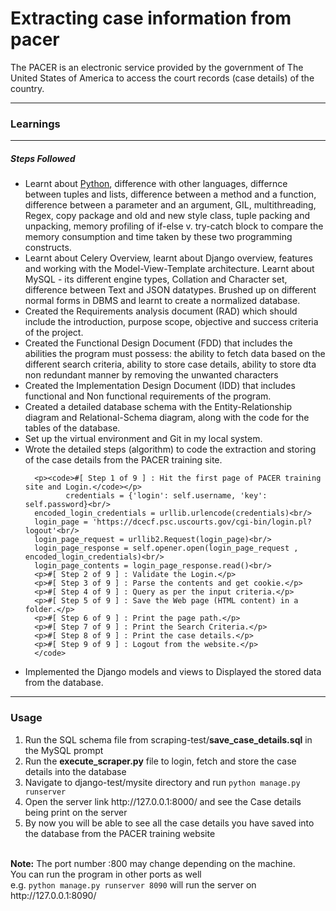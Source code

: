 <h1>Extracting case information from pacer</h1>

<p> The PACER is an electronic service provided by the government of The United States of America to access the court records (case details) of the country. </p>
<hr/>

<h3>Learnings</h3>
<hr/>
<h5>Steps Followed</h5>
<ul>
  <li>
    Learnt about <a href="https://drive.google.com/open?id=1TW6W8uttszW6XMdM2E5MCk092pm_-AJqQ9JYQPi7Ln4">Python</a>, difference with other languages, differnce between tuples and lists, difference between a method and a function, difference between a parameter and an argument, GIL, multithreading, Regex, copy package and old and new style class, tuple packing and unpacking, memory profiling of if-else v. try-catch block to compare the memory consumption and time taken by these two programming constructs.
  </li>
  <li>Learnt about Celery Overview, learnt about Django overview, features and working with the Model-View-Template architecture. Learnt about MySQL - its different engine types, Collation and Character set, difference between Text and JSON datatypes. Brushed up on different normal forms in DBMS and learnt to create a normalized database.</li>
  <li>Created the Requirements analysis document (RAD) which should include the introduction, purpose scope, objective and success criteria of the project.</li>
  <li>Created the Functional Design Document (FDD) that includes the abilities the program must possess: the ability to fetch data based on the different search criteria, ability to store case details, ability to store dta non redundant manner by removing the unwanted characters</li>
  <li>Created the Implementation Design Document (IDD) that includes functional and Non functional requirements of the program.</li>
  <li>Created a detailed database schema with the Entity-Relationship diagram and Relational-Schema diagram, along with the code for the tables of the database.</li>
  <li>Set up the virtual environment and Git in my local system.</li>
  <li>Wrote the detailed steps (algorithm) to code the extraction and storing of the case details from the PACER training site.
     
      <p><code>#[ Step 1 of 9 ] : Hit the first page of PACER training site and Login.</code></p>
             credentials = {'login': self.username, 'key': self.password}<br/>
      encoded_login_credentials = urllib.urlencode(credentials)<br/>
      login_page = 'https://dcecf.psc.uscourts.gov/cgi-bin/login.pl?logout'<br/>
      login_page_request = urllib2.Request(login_page)<br/>
      login_page_response = self.opener.open(login_page_request , encoded_login_credentials)<br/>
      login_page_contents = login_page_response.read()<br/>
      <p>#[ Step 2 of 9 ] : Validate the Login.</p>
      <p>#[ Step 3 of 9 ] : Parse the contents and get cookie.</p>
      <p>#[ Step 4 of 9 ] : Query as per the input criteria.</p>
      <p>#[ Step 5 of 9 ] : Save the Web page (HTML content) in a folder.</p>
      <p>#[ Step 6 of 9 ] : Print the page path.</p>
      <p>#[ Step 7 of 9 ] : Print the Search Criteria.</p>
      <p>#[ Step 8 of 9 ] : Print the case details.</p> 
      <p>#[ Step 9 of 9 ] : Logout from the website.</p>
      </code>
  </li>
    </li>
  <li>Implemented the Django models and views to Displayed the stored data from the database.</li>
  </ul>
  
<hr/>
  <h3>Usage</h3>
    <ol>
  <li>Run the SQL schema file from scraping-test/<b>save_case_details.sql</b> in the MySQL prompt </li>
  <li>Run the <b>execute_scraper.py</b> file to login, fetch and store the case details into the database</li>
  <li>Navigate to django-test/mysite directory and run <code>python manage.py runserver</code>
    </li>
  <li>Open the server link http://127.0.0.1:8000/ and see the Case details being print on the server</li>
  <li>By now you will be able to see all the case details you have saved into the database from the PACER training website</li>
    </ol>
    <br/>
  <b>Note:</b> The port number :800 may change depending on the machine. <br/>You can run the program in other ports as well <br/>e.g. <code>python manage.py runserver 8090</code> will run the server on http://127.0.0.1:8090/
